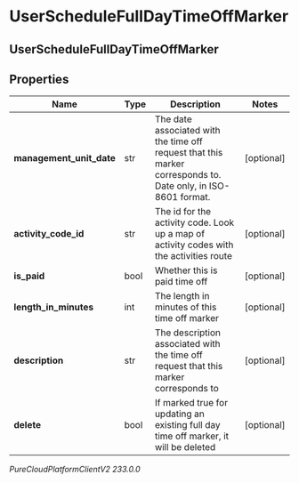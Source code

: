 # UserScheduleFullDayTimeOffMarker

## UserScheduleFullDayTimeOffMarker

## Properties

|Name | Type | Description | Notes|
|------------ | ------------- | ------------- | -------------|
| **management_unit_date** | str | The date associated with the time off request that this marker corresponds to.  Date only, in ISO-8601 format. | [optional] |
| **activity_code_id** | str | The id for the activity code.  Look up a map of activity codes with the activities route | [optional] |
| **is_paid** | bool | Whether this is paid time off | [optional] |
| **length_in_minutes** | int | The length in minutes of this time off marker | [optional] |
| **description** | str | The description associated with the time off request that this marker corresponds to | [optional] |
| **delete** | bool | If marked true for updating an existing full day time off marker, it will be deleted | [optional] |



_PureCloudPlatformClientV2 233.0.0_
